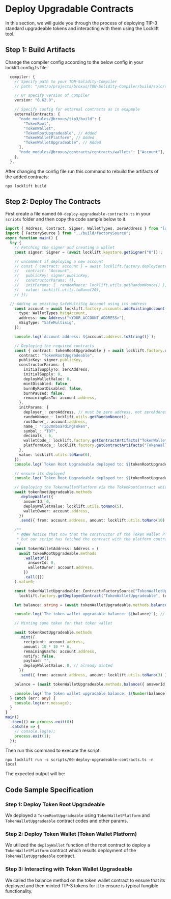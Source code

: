# Deploy Upgradable Contracts

In this section, we will guide you through the process of deploying TIP-3 standard upgradeable tokens and interacting with them using the Locklift tool.

## Step 1: Build Artifacts

Change the compiler config according to the below config in your locklift.config.ts file:

```` typescript
  compiler: {
    // Specify path to your TON-Solidity-Compiler
    // path: "/mnt/o/projects/broxus/TON-Solidity-Compiler/build/solc/solc",

    // Or specify version of compiler
    version: "0.62.0",

    // Specify config for extarnal contracts as in exapmple
    externalContracts: {
      "node_modules/@broxus/tip3/build": [
        "TokenRoot",
        "TokenWallet",
        "TokenRootUpgradeable", // Added
        "TokenWalletPlatform", // Added
        "TokenWalletUpgradeable", // Added
      ],
      "node_modules/@broxus/contracts/contracts/wallets": ["Account"],
    },
  },
````

After changing the config file run this command to rebuild the artifacts of the added contracts:

````shell
npx locklift build
````

## Step 2: Deploy The Contracts

First create a file named `00-deploy-upgradeable-contracts.ts` in your `scripts` folder and then copy the code sample below to it.

````typescript
import { Address, Contract, Signer, WalletTypes, zeroAddress } from "locklift";
import { FactorySource } from "../build/factorySource";
async function main() {
  try {
    // Fetching the signer and creating a wallet
    const signer: Signer = (await locklift.keystore.getSigner("0"))!;

    // uncomment if deploying a new account
    // const { contract: account } = await locklift.factory.deployContract({
    //   contract: "Account",
    //   publicKey: signer.publicKey,
    //   constructorParams: {},
    //   initParams: { _randomNonce: locklift.utils.getRandomNonce() },
    //   value: locklift.utils.toNano(20),
    // });

  // Adding an existing SafeMultiSig Account using its address
    const account = await locklift.factory.accounts.addExistingAccount({
      type: WalletTypes.MsigAccount,
      address: new Address("<YOUR_ACCOUNT_ADDRESS>"),
      mSigType: "SafeMultisig",
    });

    console.log(`Account address: ${account.address.toString()}`);

    // Deploying the required contracts
    const { contract: tokenRootUpgradeable } = await locklift.factory.deployContract({
      contract: "TokenRootUpgradeable",
      publicKey: signer.publicKey,
      constructorParams: {
        initialSupplyTo: zeroAddress,
        initialSupply: 0,
        deployWalletValue: 0,
        mintDisabled: false,
        burnByRootDisabled: false,
        burnPaused: false,
        remainingGasTo: account.address,
      },
      initParams: {
        deployer_: zeroAddress, // must be zero address, not zeroAddress if deploying fromm a contract
        randomNonce_: locklift.utils.getRandomNonce(),
        rootOwner_: account.address,
        name_: "Tip3OnboardingToken",
        symbol_: "TOT",
        decimals_: 6,
        walletCode_: locklift.factory.getContractArtifacts("TokenWalletUpgradeable").code,
        platformCode_: locklift.factory.getContractArtifacts("TokenWalletPlatform").code,
      },
      value: locklift.utils.toNano(6),
    });
    console.log(`Token Root Upgradeable deployed to: ${tokenRootUpgradeable.address.toString()}`);

    // ensure its deployed
    console.log(`Token Root Upgradeable deployed to: ${tokenRootUpgradeable.address.toString()}`);

    // Deploying the TokenWalletPlatform via the TokenRootContract which results deploying the TokenWalletUpgradable contract
    await tokenRootUpgradeable.methods
      .deployWallet({
        answerId: 0,
        deployWalletValue: locklift.utils.toNano(5),
        walletOwner: account.address,
      })
      .send({ from: account.address, amount: locklift.utils.toNano(10) });

    /**
     * @dev Notice that now that the constructor of the Token Wallet Platform is triggered, its code should have been changed to the Token Wallet upgradeable,
     * but our script has fetched the contract with the platform contract abi so we are not able to call the token wallet function, therefor we need to an instance of the contract.
     */
    const tokenWalletAddress: Address = (
      await tokenRootUpgradeable.methods
        .walletOf({
          answerId: 0,
          walletOwner: account.address,
        })
        .call({})
    ).value0;

    const tokenWalletUpgradeable: Contract<FactorySource["TokenWalletUpgradeable"]> =
      locklift.factory.getDeployedContract("TokenWalletUpgradeable", tokenWalletAddress);

    let balance: string = (await tokenWalletUpgradeable.methods.balance({ answerId: 0 }).call({})).value0;

    console.log(`The token wallet upgradable balance: ${balance}`); // >> 0

    // Minting some token for that token wallet

    await tokenRootUpgradeable.methods
      .mint({
        recipient: account.address,
        amount: 10 * 10 ** 6,
        remainingGasTo: account.address,
        notify: false,
        payload: "",
        deployWalletValue: 0, // already minted
      })
      .send({ from: account.address, amount: locklift.utils.toNano(3) });

    balance = (await tokenWalletUpgradeable.methods.balance({ answerId: 0 }).call({})).value0;

    console.log(`The token wallet upgradable balance: ${Number(balance) / 10 ** 6}`); // >> 10
  } catch (err: any) {
    console.log(err.message);
  }
}
main()
  .then(() => process.exit(0))
  .catch(e => {
    // console.log(e);
    process.exit(1);
  });

````

Then run this command to execute the script:

```` shell
npx locklift run -s scripts/00-deploy-upgradeable-contracts.ts -n local
````

The expected output will be:

<ImgContainer src= '/upgradeableContracts.png' width="100%" altText="deployMWOutput" />

## Code Sample Specification

### Step 1: Deploy Token Root Upgradeable
  We deployed a `TokenRootUpgradeable` using `TokenWalletPlatform` and `TokenWalletUpgradeable` contract codes and other params.

### Step 2: Deploy Token Wallet (Token Wallet Platform)
  We utilized the `deployWallet` function of the root contract to deploy a `TokenWalletPlatform` contract which results deployment of the `TokenWalletUpgradeable` contract.

### Step 3: Interacting with Token Wallet Upgradeable
  We called the balance method on the token wallet contract to ensure that its deployed and then minted TIP-3 tokens for it to ensure is typical fungible functionality.


<script lang="ts" >
import { defineComponent, ref, onMounted } from "vue";
import ImgContainer from "../.vitepress/theme/components/shared/BKDImgContainer.vue"

export default defineComponent({
  name: "DUC",
  components :{
    ImgContainer
  },
  data(){

return {

    };
  },
});

</script>
